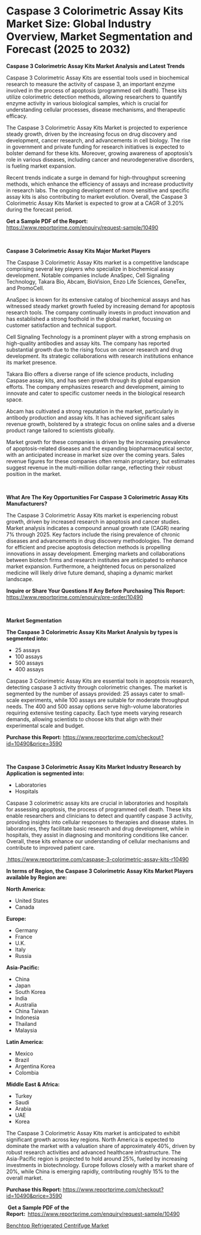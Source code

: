 <p><h1>Caspase 3 Colorimetric Assay Kits Market Size: Global Industry Overview, Market Segmentation and Forecast (2025 to 2032)</h1></p><p><strong>Caspase 3 Colorimetric Assay Kits Market Analysis and Latest Trends</strong></p>
<p><p>Caspase 3 Colorimetric Assay Kits are essential tools used in biochemical research to measure the activity of caspase 3, an important enzyme involved in the process of apoptosis (programmed cell death). These kits utilize colorimetric detection methods, allowing researchers to quantify enzyme activity in various biological samples, which is crucial for understanding cellular processes, disease mechanisms, and therapeutic efficacy.</p><p>The Caspase 3 Colorimetric Assay Kits Market is projected to experience steady growth, driven by the increasing focus on drug discovery and development, cancer research, and advancements in cell biology. The rise in government and private funding for research initiatives is expected to bolster demand for these kits. Moreover, growing awareness of apoptosis’s role in various diseases, including cancer and neurodegenerative disorders, is fueling market expansion.</p><p>Recent trends indicate a surge in demand for high-throughput screening methods, which enhance the efficiency of assays and increase productivity in research labs. The ongoing development of more sensitive and specific assay kits is also contributing to market evolution. Overall, the Caspase 3 Colorimetric Assay Kits Market is expected to grow at a CAGR of 3.20% during the forecast period.</p></p>
<p><strong>Get a Sample PDF of the Report:&nbsp;</strong> <a href="https://www.reportprime.com/enquiry/request-sample/10490?utm_campaign=2535&utm_medium=2&utm_source=Github&utm_content=ia&utm_term=20032025&utm_id=caspase-3-colorimetric-assay-kits">https://www.reportprime.com/enquiry/request-sample/10490</a></p>
<p>&nbsp;</p>
<p><strong>Caspase 3 Colorimetric Assay Kits Major Market Players</strong></p>
<p><p>The Caspase 3 Colorimetric Assay Kits market is a competitive landscape comprising several key players who specialize in biochemical assay development. Notable companies include AnaSpec, Cell Signaling Technology, Takara Bio, Abcam, BioVision, Enzo Life Sciences, GeneTex, and PromoCell. </p><p>AnaSpec is known for its extensive catalog of biochemical assays and has witnessed steady market growth fueled by increasing demand for apoptosis research tools. The company continually invests in product innovation and has established a strong foothold in the global market, focusing on customer satisfaction and technical support.</p><p>Cell Signaling Technology is a prominent player with a strong emphasis on high-quality antibodies and assay kits. The company has reported substantial growth due to the rising focus on cancer research and drug development. Its strategic collaborations with research institutions enhance its market presence.</p><p>Takara Bio offers a diverse range of life science products, including Caspase assay kits, and has seen growth through its global expansion efforts. The company emphasizes research and development, aiming to innovate and cater to specific customer needs in the biological research space.</p><p>Abcam has cultivated a strong reputation in the market, particularly in antibody production and assay kits. It has achieved significant sales revenue growth, bolstered by a strategic focus on online sales and a diverse product range tailored to scientists globally.</p><p>Market growth for these companies is driven by the increasing prevalence of apoptosis-related diseases and the expanding biopharmaceutical sector, with an anticipated increase in market size over the coming years. Sales revenue figures for these companies often remain proprietary, but estimates suggest revenue in the multi-million dollar range, reflecting their robust position in the market.</p></p>
<p>&nbsp;</p>
<p><strong>What Are The Key Opportunities For Caspase 3 Colorimetric Assay Kits Manufacturers?</strong></p>
<p><p>The Caspase 3 Colorimetric Assay Kits market is experiencing robust growth, driven by increased research in apoptosis and cancer studies. Market analysis indicates a compound annual growth rate (CAGR) nearing 7% through 2025. Key factors include the rising prevalence of chronic diseases and advancements in drug discovery methodologies. The demand for efficient and precise apoptosis detection methods is propelling innovations in assay development. Emerging markets and collaborations between biotech firms and research institutes are anticipated to enhance market expansion. Furthermore, a heightened focus on personalized medicine will likely drive future demand, shaping a dynamic market landscape.</p></p>
<p><strong>Inquire or Share Your Questions If Any Before Purchasing This Report:</strong> <a href="https://www.reportprime.com/enquiry/pre-order/10490?utm_campaign=2535&utm_medium=2&utm_source=Github&utm_content=ia&utm_term=20032025&utm_id=caspase-3-colorimetric-assay-kits">https://www.reportprime.com/enquiry/pre-order/10490</a></p>
<p>&nbsp;</p>
<p><strong>Market Segmentation</strong></p>
<p><strong>The Caspase 3 Colorimetric Assay Kits Market Analysis by types is segmented into:</strong></p>
<p><ul><li>25 assays</li><li>100 assays</li><li>500 assays</li><li>400 assays</li></ul></p>
<p><p>Caspase 3 Colorimetric Assay Kits are essential tools in apoptosis research, detecting caspase 3 activity through colorimetric changes. The market is segmented by the number of assays provided: 25 assays cater to small-scale experiments, while 100 assays are suitable for moderate throughput needs. The 400 and 500 assay options serve high-volume laboratories requiring extensive testing capacity. Each type meets varying research demands, allowing scientists to choose kits that align with their experimental scale and budget.</p></p>
<p><strong>Purchase this Report:&nbsp;</strong><a href="https://www.reportprime.com/checkout?id=10490&price=3590&utm_campaign=2535&utm_medium=2&utm_source=Github&utm_content=ia&utm_term=20032025&utm_id=caspase-3-colorimetric-assay-kits">https://www.reportprime.com/checkout?id=10490&price=3590</a></p>
<p>&nbsp;</p>
<p><strong>The Caspase 3 Colorimetric Assay Kits Market Industry Research by Application is segmented into:</strong></p>
<p><ul><li>Laboratories</li><li>Hospitals</li></ul></p>
<p><p>Caspase 3 colorimetric assay kits are crucial in laboratories and hospitals for assessing apoptosis, the process of programmed cell death. These kits enable researchers and clinicians to detect and quantify caspase 3 activity, providing insights into cellular responses to therapies and disease states. In laboratories, they facilitate basic research and drug development, while in hospitals, they assist in diagnosing and monitoring conditions like cancer. Overall, these kits enhance our understanding of cellular mechanisms and contribute to improved patient care.</p></p>
<p><a href="https://www.reportprime.com/caspase-3-colorimetric-assay-kits-r10490?utm_campaign=2535&utm_medium=2&utm_source=Github&utm_content=ia&utm_term=20032025&utm_id=caspase-3-colorimetric-assay-kits">&nbsp;https://www.reportprime.com/caspase-3-colorimetric-assay-kits-r10490</a></p>
<p><strong>In terms of Region, the Caspase 3 Colorimetric Assay Kits Market Players available by Region are:</strong></p>
<p>
    <p> <strong> North America: </strong>
        <ul>
            <li>United States</li>
            <li>Canada</li>
        </ul>
        </p> 
    <p> <strong> Europe: </strong>
        <ul>
            <li>Germany</li>
            <li>France</li>
            <li>U.K.</li>
            <li>Italy</li>
            <li>Russia</li>
        </ul>
        </p> 
    <p> <strong> Asia-Pacific: </strong>
        <ul>
            <li>China</li>
            <li>Japan</li>
            <li>South Korea</li>
            <li>India</li>
            <li>Australia</li>
            <li>China Taiwan</li>
            <li>Indonesia</li>
            <li>Thailand</li>
            <li>Malaysia</li>
        </ul>
        </p> 
    <p> <strong> Latin America: </strong>
        <ul>
            <li>Mexico</li>
            <li>Brazil</li>
            <li>Argentina Korea</li>
            <li>Colombia</li>
        </ul>
        </p> 
    <p> <strong> Middle East & Africa: </strong>
        <ul>
            <li>Turkey</li>
            <li>Saudi</li>
            <li>Arabia</li>
            <li>UAE</li>
            <li>Korea</li>
        </ul>
    </p>
    </p>
<p><p>The Caspase 3 Colorimetric Assay Kits market is anticipated to exhibit significant growth across key regions. North America is expected to dominate the market with a valuation share of approximately 40%, driven by robust research activities and advanced healthcare infrastructure. The Asia-Pacific region is projected to hold around 25%, fueled by increasing investments in biotechnology. Europe follows closely with a market share of 20%, while China is emerging rapidly, contributing roughly 15% to the overall market.</p></p>
<p><strong>Purchase this Report: </strong><a href="https://www.reportprime.com/checkout?id=10490&price=3590&utm_campaign=2535&utm_medium=2&utm_source=Github&utm_content=ia&utm_term=20032025&utm_id=caspase-3-colorimetric-assay-kits">https://www.reportprime.com/checkout?id=10490&price=3590</a></p>
<p>&nbsp;<strong>Get a Sample PDF of the Report:&nbsp;&nbsp;</strong><a href="https://www.reportprime.com/enquiry/request-sample/10490?utm_campaign=2535&utm_medium=2&utm_source=Github&utm_content=ia&utm_term=20032025&utm_id=caspase-3-colorimetric-assay-kits">https://www.reportprime.com/enquiry/request-sample/10490</a></p>
<p><strong></strong></p>
<p><p><a href="https://github.com/sherikacas30/Market-Research-Report-List-1/blob/main/benchtop-refrigerated-centrifuge-market.md?utm_campaign=2535&utm_medium=2&utm_source=Github&utm_content=ia&utm_term=20032025&utm_id=caspase-3-colorimetric-assay-kits">Benchtop Refrigerated Centrifuge Market</a></p></p>